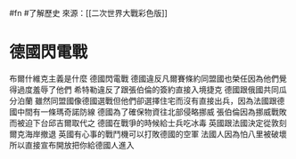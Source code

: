 #fn #了解歷史
來源：[[二次世界大戰彩色版]]
# 德國閃電戰
布爾什維克主義是什麼
德國閃電戰
德國違反凡爾賽條約同盟國也榮任因為他們覺得過度羞辱了他們
希特勒違反了跟張伯倫的簽約直接入境捷克
德國跟俄國共同瓜分泊蘭
雖然同盟國像德國選戰但他們卻選擇住宅而沒有直接出兵，因為法國跟德國中間有一條瑪奇諾防線
德國為了確保物資往北部侵略挪威
張伯倫因為挪威戰敗而被迫下台邱吉爾取代之
德國在戰爭的時候給士兵吃冰毒
英國跟法國決定從敦刻爾克海岸撤退
英國有心事的戰鬥機可以打敗德國的空軍
法國人因為怕八里被破壞所以直接宣布開放把你給德國人進入
